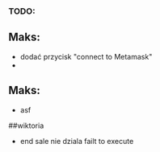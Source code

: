 ### TODO:
## Maks:
- dodać przycisk "connect to Metamask"
- 
## Maks:
- asf

##wiktoria
- end sale nie dziala failt to execute
